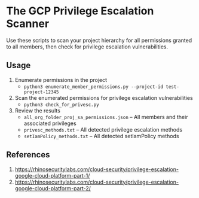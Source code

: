 # The GCP Privilege Escalation Scanner
Use these scripts to scan your project hierarchy for all permissions granted to all members, then check for privilege escalation vulnerabilities.

## Usage

1. Enumerate permissions in the project
    - `python3 enumerate_member_permissions.py --project-id test-project-12345`
2. Scan the enumerated permissions for privilege escalation vulnerabilities
    - `python3 check_for_privesc.py`
3. Review the results
    - `all_org_folder_proj_sa_permissions.json` – All members and their associated privileges
    - `privesc_methods.txt` – All detected privilege escalation methods
    - `setIamPolicy_methods.txt` – All detected setIamPolicy methods

## References

1. https://rhinosecuritylabs.com/cloud-security/privilege-escalation-google-cloud-platform-part-1/
2. https://rhinosecuritylabs.com/cloud-security/privilege-escalation-google-cloud-platform-part-2/